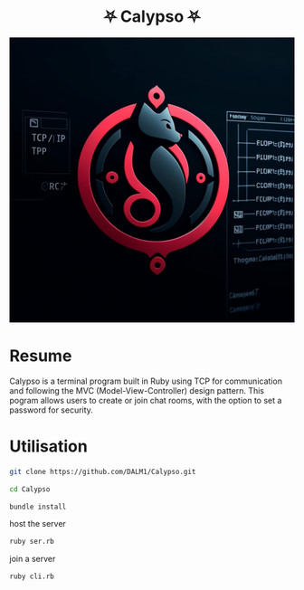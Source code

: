 <h1 align="center">
⛧ Calypso ⛧
</h1>

![Logo de Calypso](assets/calypso-logo.png)

# Resume
Calypso is a terminal program built in Ruby using TCP for communication and following the MVC (Model-View-Controller) design pattern. This pogram allows users to create or join chat rooms, with the option to set a password for security.

# Utilisation
```sh
git clone https://github.com/DALM1/Calypso.git
```

```sh
cd Calypso
```

```sh
bundle install
```

host the server
```sh
ruby ser.rb
```

join a server
```sh
ruby cli.rb
```
